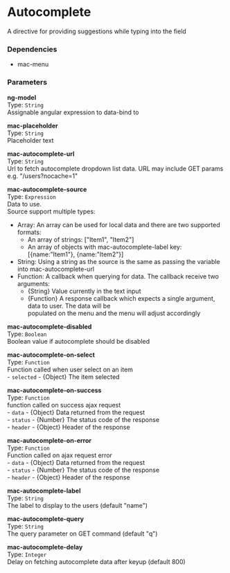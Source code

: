 
Autocomplete
===
A directive for providing suggestions while typing into the field  
  
  
### Dependencies
- mac-menu  
  

### Parameters
**ng-model**  
Type: `String`  
Assignable angular expression to data-bind to  
  
**mac-placeholder**  
Type: `String`  
Placeholder text  
  
**mac-autocomplete-url**  
Type: `String`  
Url to fetch autocomplete dropdown list data. URL may include GET params e.g. "/users?nocache=1"  
  
**mac-autocomplete-source**  
Type: `Expression`  
Data to use.  
Source support multiple types:  
- Array: An array can be used for local data and there are two supported formats:  
  - An array of strings: ["Item1", "Item2"]  
  - An array of objects with mac-autocomplete-label key: [{name:"Item1"}, {name:"Item2"}]  
- String: Using a string as the source is the same as passing the variable into mac-autocomplete-url  
- Function: A callback when querying for data. The callback receive two arguments:  
  - {String} Value currently in the text input  
  - {Function} A response callback which expects a single argument, data to user. The data will be  
  populated on the menu and the menu will adjust accordingly  
  
**mac-autocomplete-disabled**  
Type: `Boolean`  
Boolean value if autocomplete should be disabled  
  
**mac-autocomplete-on-select**  
Type: `Function`  
Function called when user select on an item  
       - `selected` - {Object} The item selected  
  
**mac-autocomplete-on-success**  
Type: `Function`  
function called on success ajax request  
        - `data` - {Object} Data returned from the request  
        - `status` - {Number} The status code of the response  
        - `header` - {Object} Header of the response  
  
**mac-autocomplete-on-error**  
Type: `Function`  
Function called on ajax request error  
        - `data` - {Object} Data returned from the request  
        - `status` - {Number} The status code of the response  
        - `header` - {Object} Header of the response  
  
**mac-autocomplete-label**  
Type: `String`  
The label to display to the users (default "name")  
  
**mac-autocomplete-query**  
Type: `String`  
The query parameter on GET command (default "q")  
  
**mac-autocomplete-delay**  
Type: `Integer`  
Delay on fetching autocomplete data after keyup (default 800)  
  


